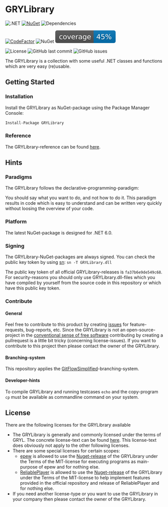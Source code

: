 ﻿# GRYLibrary

![.NET](https://img.shields.io/badge/.NET-6-blue)
[![NuGet](https://img.shields.io/nuget/v/GRYLibrary.svg?color=green)](https://www.nuget.org/packages/GRYLibrary)
![Dependencies](https://img.shields.io/librariesio/github/anionDev/GRYLibrary)

[![CodeFactor](https://www.codefactor.io/repository/github/aniondev/grylibrary/badge/main)](https://www.codefactor.io/repository/github/aniondev/grylibrary/overview/main)
![NuGet](https://img.shields.io/nuget/dt/GRYLibrary.svg)
![Coverage](./GRYLibrary/Other/Resources/TestCoverageBadges/badge_shieldsio_linecoverage_blue.svg)

![License](https://img.shields.io/badge/license-Depends_on_the_use_case-blue)
![GitHub last commit](https://img.shields.io/github/last-commit/anionDev/GRYLibrary)
![GitHub issues](https://img.shields.io/github/issues-raw/anionDev/GRYLibrary)
<!--![Lines of code](https://img.shields.io/tokei/lines/github/anionDev/GRYLibrary) disabled because it does not work, see https://github.com/badges/shields/issues/7569 -->

The GRYLibrary is a collection with some useful .NET classes and functions which are very easy (re)usable.

## Getting Started

### Installation

Install the GRYLibrary as NuGet-package using the Package Manager Console:

```bash
Install-Package GRYLibrary
```

### Reference

The GRYLibrary-reference can be found [here](https://aniondev.github.io/GRYLibraryReference).

## Hints

### Paradigms

The GRYLibrary follows the declarative-programming-paradigm:

You should say what you want to do, and not how to do it. This paradigm results in code which is easy to understand and can be written very quickly without loosing the overview of your code.

### Platform

The latest NuGet-package is designed for .NET 6.0.

### Signing

The GRYLibrary-NuGet-packages are always signed. You can check the public key token by using [sn](https://docs.microsoft.com/en/dotnet/framework/tools/sn-exe-strong-name-tool): `sn -T GRYLibrary.dll`

The public key token of all official GRYLibrary-releases is `fa37b6e9de549c68`. For security-reasons you should only use GRYLibrary.dll-files which you have compiled by yourself from the source code in this repository or which have this public key token.

### Contribute

#### General

Feel free to contribute to this product by creating [issues](https://github.com/anionDev/GRYLibrary/issues) for feature-requests, bug-reports, etc.
Since the GRYLibrary is not an open-source-project in the [conventional sense of free software](https://www.gnu.org/philosophy/free-sw.en.html) contributing by creating a pullrequest is a little bit tricky (concerning license-issues). If you want to contribute to this project then please contact the owner of the GRYLibrary.

#### Branching-system

This repository applies the [GitFlowSimplified](https://projects.aniondev.de/CommonUtilities/Templates/ProjectTemplates/-/blob/main/Templates/Conventions/BranchingSystem/GitFlowSimplified.md)-branching-system.

#### Developer-hints

To compile GRYLibrary and running testcases `echo` and the copy-program `cp` must be available as commandline command on your system.

## License

There are the following licenses for the GRYLibrary available

- The GRYLibrary is generally and commonly licensed under the terms of GRYL. The concrete license-text can be found [here](https://raw.githubusercontent.com/anionDev/GRYLibrary/main/License.txt). This license-text does obviously not apply to the other following licenses.
- There are some special licenses for certain scopes:
  - [epew](https://github.com/anionDev/ExternalProgramExecutionWrapper) is allowed to use the [Nuget-release](https://www.nuget.org/packages/GRYLibrary) of the GRYLibrary under the Terms of the MIT-license for executing programs as main-purpose of epew and for nothing else.
  - [ReliablePlayer](https://github.com/anionDev/ReliablePlayer) is allowed to use the [Nuget-release](https://www.nuget.org/packages/GRYLibrary) of the GRYLibrary under the Terms of the MIT-license to help implement features provided in the official repository and release of ReliablePlayer and for nothing else.
- If you need another license-type or you want to use the GRYLibrary in your company then please contact the owner of the GRYLibrary.
